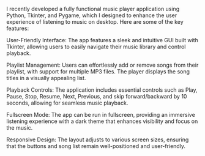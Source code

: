 I recently developed a fully functional music player application using Python, Tkinter, and Pygame, which I designed to enhance the user experience of listening to music on desktop. Here are some of the key features:

User-Friendly Interface: The app features a sleek and intuitive GUI built with Tkinter, allowing users to easily navigate their music library and control playback.

Playlist Management: Users can effortlessly add or remove songs from their playlist, with support for multiple MP3 files. The player displays the song titles in a visually appealing list.

Playback Controls: The application includes essential controls such as Play, Pause, Stop, Resume, Next, Previous, and skip forward/backward by 10 seconds, allowing for seamless music playback.

Fullscreen Mode: The app can be run in fullscreen, providing an immersive listening experience with a dark theme that enhances visibility and focus on the music.

Responsive Design: The layout adjusts to various screen sizes, ensuring that the buttons and song list remain well-positioned and user-friendly.
